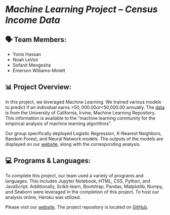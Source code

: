    #  _Machine Learning Project – Census Income Data_

## 🗣 Team Members: 

* Yonis Hassan
* Noah LeVoir
* Sofanit Mengesha
* Emerson Williams-Molett 

## 📊 Project Overview: 

In this project, we leveraged Machine Learning. We trained various models to predict if an individual earns >$50,000.00 or <$50,000.00 annually. The [data](https://archive.ics.uci.edu/ml/datasets/Census+Income) is from the University of California, Irvine, Machine Learning Repository. This information is available to the “machine learning community for the empirical analysis of machine learning algorithms”. 

Our group specifically deployed Logistic Regression, K-Nearest Neighbors, Random Forest, and Neural Network models. The outputs of the models are displayed on our [website](https://umn-ml-incomepredction.herokuapp.com/), along with the corresponding analysis. 

## 💻 Programs & Languages:

To complete this project, our team used a variety of programs and languages. This includes Jupyter Notebook, HTML, CSS, Python, and JavaScript. Additionally, Scikit-learn, Bootstrap, Pandas, Matplotlib, Numpy, and Seaborn were leveraged in the completion of this project. To host our analysis online, Heroku was utilized.

 Please visit our [website](https://umn-ml-incomepredction.herokuapp.com/). The project repository is located on [GitHub](https://github.com/NoahLeVoir/income_prediction).
